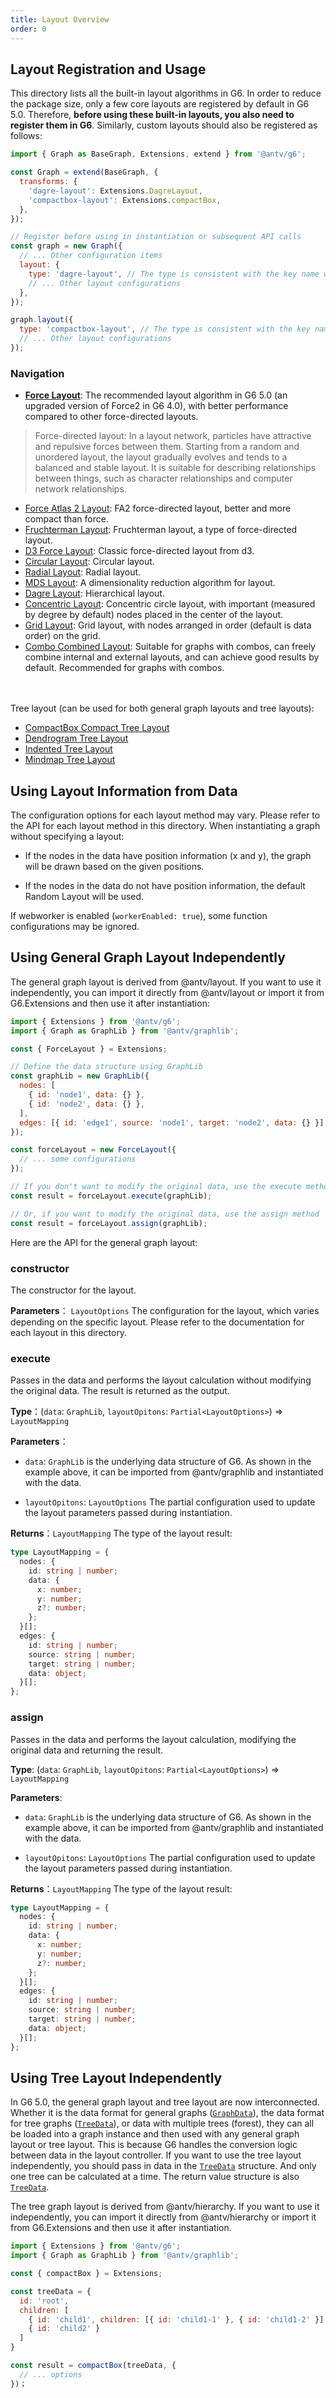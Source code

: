 ```yaml
---
title: Layout Overview
order: 0
---
```


## Layout Registration and Usage

This directory lists all the built-in layout algorithms in G6. In order to reduce the package size, only a few core layouts are registered by default in G6 5.0. Therefore, **before using these built-in layouts, you also need to register them in G6**. Similarly, custom layouts should also be registered as follows:

```javascript
import { Graph as BaseGraph, Extensions, extend } from '@antv/g6';

const Graph = extend(BaseGraph, {
  transforms: {
    'dagre-layout': Extensions.DagreLayout,
    'compactbox-layout': Extensions.compactBox,
  },
});

// Register before using in instantiation or subsequent API calls
const graph = new Graph({
  // ... Other configuration items
  layout: {
    type: 'dagre-layout', // The type is consistent with the key name when registering
    // ... Other layout configurations
  },
});

graph.layout({
  type: 'compactbox-layout', // The type is consistent with the key name when registering. Applicable to both tree and graph layouts
  // ... Other layout configurations
});
```

### Navigation

- **[Force Layout](./ForceLayoutOptions.zh.md)**: The recommended layout algorithm in G6 5.0 (an upgraded version of Force2 in G6 4.0), with better performance compared to other force-directed layouts.

> Force-directed layout: In a layout network, particles have attractive and repulsive forces between them. Starting from a random and unordered layout, the layout gradually evolves and tends to a balanced and stable layout. It is suitable for describing relationships between things, such as character relationships and computer network relationships.

- [Force Atlas 2 Layout](./ForceAtlas2LayoutOptions.zh.md): FA2 force-directed layout, better and more compact than force.
- [Fruchterman Layout](./FruchtermanLayoutOptions.zh.md): Fruchterman layout, a type of force-directed layout.
- [D3 Force Layout](./D3ForceLayoutOptions.zh.md): Classic force-directed layout from d3.
- [Circular Layout](./CircularLayoutOptions.zh.md): Circular layout.
- [Radial Layout](./RadialLayoutOptions.zh.md): Radial layout.
- [MDS Layout](./MDSLayoutOptions.zh.md): A dimensionality reduction algorithm for layout.
- [Dagre Layout](./DagreLayoutOptions.zh.md): Hierarchical layout.
- [Concentric Layout](./ConcentricLayoutOptions.zh.md): Concentric circle layout, with important (measured by degree by default) nodes placed in the center of the layout.
- [Grid Layout](./GridLayoutOptions.zh.md): Grid layout, with nodes arranged in order (default is data order) on the grid.
- [Combo Combined Layout](./ComboCombinedLayoutOptions.zh.md): Suitable for graphs with combos, can freely combine internal and external layouts, and can achieve good results by default. Recommended for graphs with combos.

<br />
<br />
Tree layout (can be used for both general graph layouts and tree layouts):

- [CompactBox Compact Tree Layout](./CompactBoxLayoutOptions.zh.md)
- [Dendrogram Tree Layout](./DendrogramLayoutOptions.zh.md)
- [Indented Tree Layout](./IndentedLayoutOptions.zh.md)
- [Mindmap Tree Layout](./MindmapLayoutOptions.zh.md)

## Using Layout Information from Data

The configuration options for each layout method may vary. Please refer to the API for each layout method in this directory. When instantiating a graph without specifying a layout:

- If the nodes in the data have position information (x and y), the graph will be drawn based on the given positions.

- If the nodes in the data do not have position information, the default Random Layout will be used.

If webworker is enabled (`workerEnabled: true`), some function configurations may be ignored.

## Using General Graph Layout Independently

The general graph layout is derived from @antv/layout. If you want to use it independently, you can import it directly from @antv/layout or import it from G6.Extensions and then use it after instantiation:

```javascript
import { Extensions } from '@antv/g6';
import { Graph as GraphLib } from '@antv/graphlib';

const { ForceLayout } = Extensions;

// Define the data structure using GraphLib
const graphLib = new GraphLib({
  nodes: [
    { id: 'node1', data: {} },
    { id: 'node2', data: {} },
  ],
  edges: [{ id: 'edge1', source: 'node1', target: 'node2', data: {} }],
});

const forceLayout = new ForceLayout({
  // ... some configurations
});

// If you don't want to modify the original data, use the execute method
const result = forceLayout.execute(graphLib);

// Or, if you want to modify the original data, use the assign method
const result = forceLayout.assign(graphLib);
```

Here are the API for the general graph layout:

### constructor

The constructor for the layout.

**Parameters**： `LayoutOptions` The configuration for the layout, which varies depending on the specific layout. Please refer to the documentation for each layout in this directory.

### execute

Passes in the data and performs the layout calculation without modifying the original data. The result is returned as the output.

**Type**：(`data`: `GraphLib`, `layoutOpitons`: `Partial<LayoutOptions>`) => `LayoutMapping`

**Parameters**：

- `data`: `GraphLib` is the underlying data structure of G6. As shown in the example above, it can be imported from @antv/graphlib and instantiated with the data.

- `layoutOpitons`: `LayoutOptions` The partial configuration used to update the layout parameters passed during instantiation.

**Returns**：`LayoutMapping` The type of the layout result:

```typescript
type LayoutMapping = {
  nodes: {
    id: string | number;
    data: {
      x: number;
      y: number;
      z?: number;
    };
  }[];
  edges: {
    id: string | number;
    source: string | number;
    target: string | number;
    data: object;
  }[];
};
```

### assign

Passes in the data and performs the layout calculation, modifying the original data and returning the result.

**Type**: (`data`: `GraphLib`, `layoutOpitons`: `Partial<LayoutOptions>`) => `LayoutMapping`

**Parameters**:

- `data`: `GraphLib` is the underlying data structure of G6. As shown in the example above, it can be imported from @antv/graphlib and instantiated with the data.

- `layoutOpitons`: `LayoutOptions` The partial configuration used to update the layout parameters passed during instantiation.

**Returns**：`LayoutMapping` The type of the layout result:

```typescript
type LayoutMapping = {
  nodes: {
    id: string | number;
    data: {
      x: number;
      y: number;
      z?: number;
    };
  }[];
  edges: {
    id: string | number;
    source: string | number;
    target: string | number;
    data: object;
  }[];
};
```

## Using Tree Layout Independently

In G6 5.0, the general graph layout and tree layout are now interconnected. Whether it is the data format for general graphs ([`GraphData`](../data/GraphData.zh.md)), the data format for tree graphs ([`TreeData`](../data/TreeData.zh.md)), or data with multiple trees (forest), they can all be loaded into a graph instance and then used with any general graph layout or tree layout. This is because G6 handles the conversion logic between data in the layout controller. If you want to use the tree layout independently, you should pass in data in the [`TreeData`](../data/TreeData.zh.md) structure. And only one tree can be calculated at a time. The return value structure is also [`TreeData`](../data/TreeData.zh.md).

The tree graph layout is derived from @antv/hierarchy. If you want to use it independently, you can import it directly from @antv/hierarchy or import it from G6.Extensions and then use it after instantiation.

```javascript
import { Extensions } from '@antv/g6';
import { Graph as GraphLib } from '@antv/graphlib';

const { compactBox } = Extensions;

const treeData = {
  id: 'root',
  children: [
    { id: 'child1', children: [{ id: 'child1-1' }, { id: 'child1-2' }] },
    { id: 'child2' }
  ]
}

const result = compactBox(treeData, {
  // ... options
})；

```
